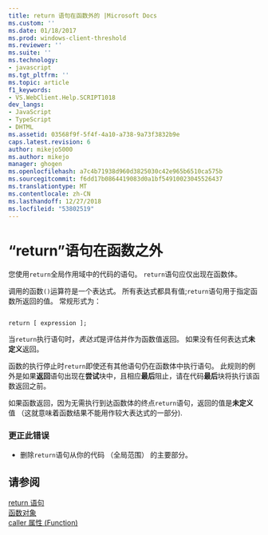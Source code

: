 ```yaml
---
title: return 语句在函数外的 |Microsoft Docs
ms.custom: ''
ms.date: 01/18/2017
ms.prod: windows-client-threshold
ms.reviewer: ''
ms.suite: ''
ms.technology:
- javascript
ms.tgt_pltfrm: ''
ms.topic: article
f1_keywords:
- VS.WebClient.Help.SCRIPT1018
dev_langs:
- JavaScript
- TypeScript
- DHTML
ms.assetid: 03568f9f-5f4f-4a10-a738-9a73f3832b9e
caps.latest.revision: 6
author: mikejo5000
ms.author: mikejo
manager: ghogen
ms.openlocfilehash: a7c4b71938d960d3825030c42e965b6510ca575b
ms.sourcegitcommit: f6dd17b0864419083d0a1bf54910023045526437
ms.translationtype: MT
ms.contentlocale: zh-CN
ms.lasthandoff: 12/27/2018
ms.locfileid: "53802519"
---
```

# <a name="return-statement-outside-of-function"></a>“return”语句在函数之外
您使用`return`全局作用域中的代码的语句。 `return`语句应仅出现在函数体。  
  
 调用的函数`()`运算符是一个表达式。 所有表达式都具有值;`return`语句用于指定函数所返回的值。 常规形式为：  
  
```  
  
return [ expression ];  
```  
  
 当`return`执行语句时，*表达式*是评估并作为函数值返回。 如果没有任何表达式**未定义**返回。  
  
 函数的执行停止时`return`即使还有其他语句仍在函数体中执行语句。 此规则的例外是如果**返回**语句出现在**尝试**块中，且相应**最后**阻止，请在代码**最后**块将执行该函数返回之前。  
  
 如果函数返回，因为无需执行到达函数体的终点`return`语句，返回的值是**未定义**值 （这就意味着函数结果不能用作较大表达式的一部分).  
  
### <a name="to-correct-this-error"></a>更正此错误  
  
-   删除`return`语句从你的代码 （全局范围） 的主要部分。  
  
## <a name="see-also"></a>请参阅  
 [return 语句](../../javascript/reference/return-statement-javascript.md)   
 [函数对象](../../javascript/reference/function-object-javascript.md)   
 [caller 属性 (Function)](../../javascript/reference/caller-property-function-javascript.md)